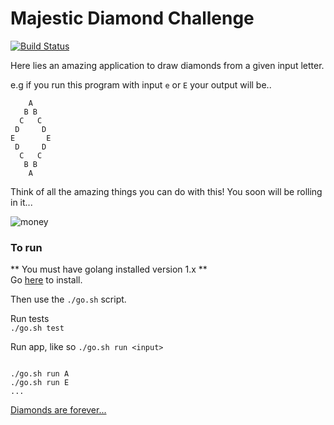 # Majestic Diamond Challenge

[![Build Status](https://travis-ci.org/joesustaric/alphabet-diamond.svg?branch=master)](https://travis-ci.org/joesustaric/alphabet-diamond)  

Here lies an amazing application to draw diamonds from a given input letter.  

e.g if you run this program with input `e` or `E` your output will be..  

```   
    A  
   B B  
  C   C  
 D     D  
E       E  
 D     D  
  C   C  
   B B  
    A  
```
Think of all the amazing things you can do with this! You soon will be rolling in it...

![money](https://media.giphy.com/media/vuDjRWJIrJxD2/giphy.gif)  

### To run  

** You must have golang installed version 1.x **  
Go [here](https://golang.org/dl/) to install.

Then use the `./go.sh` script.

Run tests  
`./go.sh test`  

Run app, like so `./go.sh run <input>`
```  

./go.sh run A
./go.sh run E
...
```  

[Diamonds are forever...](https://www.youtube.com/watch?v=QFSAWiTJsjc)
